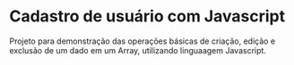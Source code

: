# Cadastro de usuário com Javascript
Projeto para demonstração das operações básicas de criação, edição e exclusão de um dado em um Array, utilizando linguaagem Javascript.
